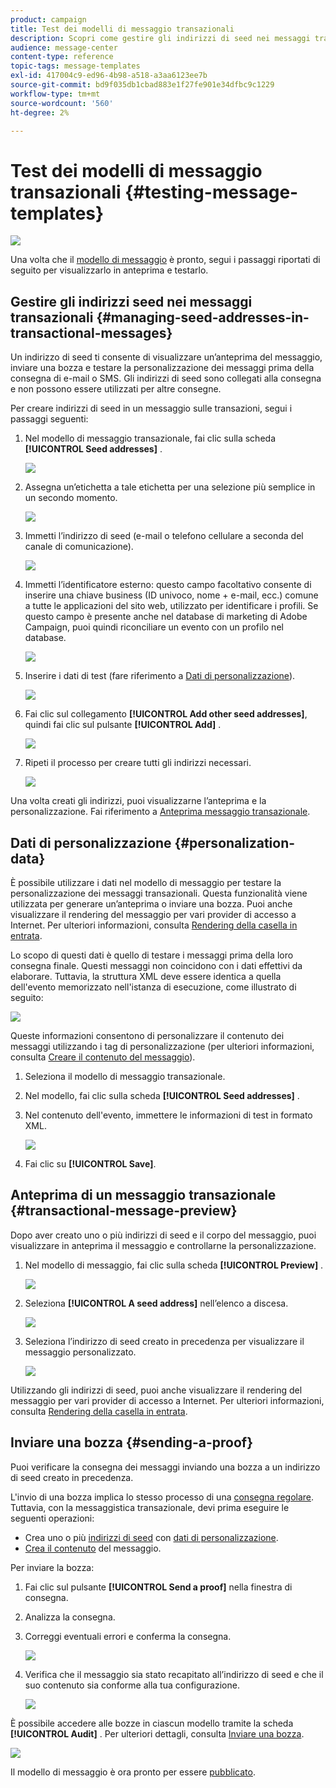 ```yaml
---
product: campaign
title: Test dei modelli di messaggio transazionali
description: Scopri come gestire gli indirizzi di seed nei messaggi transazionali per visualizzarli in anteprima e testarli in Adobe Campaign Classic.
audience: message-center
content-type: reference
topic-tags: message-templates
exl-id: 417004c9-ed96-4b98-a518-a3aa6123ee7b
source-git-commit: bd9f035db1cbad883e1f27fe901e34dfbc9c1229
workflow-type: tm+mt
source-wordcount: '560'
ht-degree: 2%

---
```


# Test dei modelli di messaggio transazionali {#testing-message-templates}

![](../../assets/v7-only.svg)

Una volta che il [modello di messaggio](../../message-center/using/creating-the-message-template.md) è pronto, segui i passaggi riportati di seguito per visualizzarlo in anteprima e testarlo.

## Gestire gli indirizzi seed nei messaggi transazionali {#managing-seed-addresses-in-transactional-messages}

Un indirizzo di seed ti consente di visualizzare un’anteprima del messaggio, inviare una bozza e testare la personalizzazione dei messaggi prima della consegna di e-mail o SMS. Gli indirizzi di seed sono collegati alla consegna e non possono essere utilizzati per altre consegne.

Per creare indirizzi di seed in un messaggio sulle transazioni, segui i passaggi seguenti:

1. Nel modello di messaggio transazionale, fai clic sulla scheda **[!UICONTROL Seed addresses]** .

   ![](assets/messagecenter_create_seedaddr_001.png)

1. Assegna un’etichetta a tale etichetta per una selezione più semplice in un secondo momento.

   ![](assets/messagecenter_create_seedaddr_002.png)

1. Immetti l’indirizzo di seed (e-mail o telefono cellulare a seconda del canale di comunicazione).

   ![](assets/messagecenter_create_seedaddr_003.png)

1. Immetti l’identificatore esterno: questo campo facoltativo consente di inserire una chiave business (ID univoco, nome + e-mail, ecc.) comune a tutte le applicazioni del sito web, utilizzato per identificare i profili. Se questo campo è presente anche nel database di marketing di Adobe Campaign, puoi quindi riconciliare un evento con un profilo nel database.

   ![](assets/messagecenter_create_seedaddr_003bis.png)

1. Inserire i dati di test (fare riferimento a [Dati di personalizzazione](#personalization-data)).

   ![](assets/messagecenter_create_custo_001.png)

   <!--## Creating several seed addresses {#creating-several-seed-addresses}-->
1. Fai clic sul collegamento **[!UICONTROL Add other seed addresses]**, quindi fai clic sul pulsante **[!UICONTROL Add]** .

   ![](assets/messagecenter_create_seedaddr_004.png)

   <!--1. Follow the configuration steps for a seed address detailed in the [Creating a seed address](#creating-a-seed-address) section.-->
1. Ripeti il processo per creare tutti gli indirizzi necessari.

   ![](assets/messagecenter_create_seedaddr_008.png)

Una volta creati gli indirizzi, puoi visualizzarne l’anteprima e la personalizzazione. Fai riferimento a [Anteprima messaggio transazionale](#transactional-message-preview).

## Dati di personalizzazione {#personalization-data}

È possibile utilizzare i dati nel modello di messaggio per testare la personalizzazione dei messaggi transazionali. Questa funzionalità viene utilizzata per generare un’anteprima o inviare una bozza. Puoi anche visualizzare il rendering del messaggio per vari provider di accesso a Internet. Per ulteriori informazioni, consulta [Rendering della casella in entrata](../../delivery/using/inbox-rendering.md).

Lo scopo di questi dati è quello di testare i messaggi prima della loro consegna finale. Questi messaggi non coincidono con i dati effettivi da elaborare. Tuttavia, la struttura XML deve essere identica a quella dell&#39;evento memorizzato nell&#39;istanza di esecuzione, come illustrato di seguito:

![](assets/messagecenter_create_custo_006.png)

Queste informazioni consentono di personalizzare il contenuto dei messaggi utilizzando i tag di personalizzazione (per ulteriori informazioni, consulta [Creare il contenuto del messaggio](../../message-center/using/creating-the-message-template.md#creating-message-content)).

1. Seleziona il modello di messaggio transazionale.

1. Nel modello, fai clic sulla scheda **[!UICONTROL Seed addresses]** .

1. Nel contenuto dell&#39;evento, immettere le informazioni di test in formato XML.

   ![](assets/messagecenter_create_custo_001.png)

1. Fai clic su **[!UICONTROL Save]**.

## Anteprima di un messaggio transazionale {#transactional-message-preview}

Dopo aver creato uno o più indirizzi di seed e il corpo del messaggio, puoi visualizzare in anteprima il messaggio e controllarne la personalizzazione.

1. Nel modello di messaggio, fai clic sulla scheda **[!UICONTROL Preview]** .

   ![](assets/messagecenter_preview_001.png)

1. Seleziona **[!UICONTROL A seed address]** nell’elenco a discesa.

   ![](assets/messagecenter_preview_002.png)

1. Seleziona l’indirizzo di seed creato in precedenza per visualizzare il messaggio personalizzato.

   ![](assets/messagecenter_create_seedaddr_009.png)

Utilizzando gli indirizzi di seed, puoi anche visualizzare il rendering del messaggio per vari provider di accesso a Internet. Per ulteriori informazioni, consulta [Rendering della casella in entrata](../../delivery/using/inbox-rendering.md).

## Inviare una bozza {#sending-a-proof}

Puoi verificare la consegna dei messaggi inviando una bozza a un indirizzo di seed creato in precedenza.

L&#39;invio di una bozza implica lo stesso processo di una [consegna regolare](../../delivery/using/steps-validating-the-delivery.md#sending-a-proof). Tuttavia, con la messaggistica transazionale, devi prima eseguire le seguenti operazioni:

* Crea uno o più [indirizzi di seed](#managing-seed-addresses-in-transactional-messages) con [dati di personalizzazione](#personalization-data).
* [Crea il contenuto](../../message-center/using/creating-the-message-template.md#creating-message-content) del messaggio.

Per inviare la bozza:

1. Fai clic sul pulsante **[!UICONTROL Send a proof]** nella finestra di consegna.
1. Analizza la consegna.
1. Correggi eventuali errori e conferma la consegna.

   ![](assets/messagecenter_send_proof_001.png)

1. Verifica che il messaggio sia stato recapitato all’indirizzo di seed e che il suo contenuto sia conforme alla tua configurazione.

   ![](assets/messagecenter_send_proof_002.png)

È possibile accedere alle bozze in ciascun modello tramite la scheda **[!UICONTROL Audit]** . Per ulteriori dettagli, consulta [Inviare una bozza](../../delivery/using/steps-validating-the-delivery.md#sending-a-proof).

![](assets/messagecenter_send_proof_003.png)

Il modello di messaggio è ora pronto per essere [pubblicato](../../message-center/using/publishing-message-templates.md).